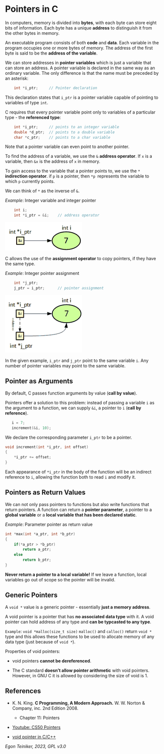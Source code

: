 # Pointers in C

In computers, memory is divided into **bytes**, with each byte can store eight bits of information.
Each byte has a unique **address** to distinguish it from the other bytes in memory.

An executable program consists of both **code** and **data**. Each variable in the program occupies one or
more bytes of memory. The address of the first byte is said to be the **address of the variable**.

We can store addresses in **pointer variables** which is just a variable that can store an address.
A pointer variable is declared in the same way as an ordinary variable. The only difference is that the name
must be preceded by an asterisk:
```C
    int *i_ptr;     // Pointer declaration
```
This declaration states that `i_ptr` is a pointer variable capable of pointing to variables of type `int`.

C requires that every pointer variable point only to variables of a particular type - the **referenced type**:
```C
    int *i_ptr;     // points to an integer variable
    double *d_ptr;  // points to a double variable 
    char *c_ptr;    // points to a char variable
```
Note that a pointer variable can even point to another pointer.

To find the address of a variable, we use the `&` **address operator**. 
If `x` is a variable, then `&x` is the address of `x` in memory.

To gain access to the variable that a pointer points to, we use the `*` **indirection operator**.
if `p` is a pointer, then `*p `represents the variable to which `p` currently points.

We can think  of `*` as the inverse of `&`.

_Example_: Integer variable and integer pointer 
```C
    int i; 
    int *i_ptr = &i;    // address operator
```
![Pointer](figures/Pointer1.png)

C allows the use of the **assignment operator** to copy pointers, if they have the same type.

_Example_: Integer pointer assignment 
```C
    int *j_ptr;
    j_ptr = i_ptr;      // pointer assignment
```
![Pointer Assignement](figures/Pointer2.png)

In the given example, `i_ptr` and `j_ptr` point to the same variable `i`. 
Any number of pointer variables may point to the same variable.
 
## Pointer as Arguments
By default, C passes function arguments by value (**call by value**).

Pointers offer a solution to this problem: instead of passing a variable `i` as the argument to a function, 
we can supply `&i`, a pointer to `i` (**call by reference**).
```C
   i = 7;
   increment(&i, 10);   
```
We declare the corresponding parameter `i_ptr` to be a pointer.
```C
void increment(int *i_ptr, int offset)
{
    *i_ptr += offset;   
}
```
Each appearance of `*i_ptr` in the body of the function will be an indirect reference to `i`, allowing the function 
both to read `i` and modify it.


## Pointers as Return Values

We can not only pass pointers to functions but also write functions that return pointers.
A function can return a **pointer parameter**, a pointer to a **global variable** or a **local variable that has been 
declared static**.

_Example_: Parameter pointer as return value
```C
int *max(int *a_ptr, int *b_ptr)
{
    if(*a_ptr > *b_ptr)
        return a_ptr;
    else
        return b_ptr;
}
```

**Never return a pointer to a local variable!**
If we leave a function, local variables go out of scope so the pointer will be invalid.


## Generic Pointers

A `void *` value is a generic pointer - essentially **just a memory address**.

A void pointer is a pointer that has **no associated data type** with it. 
A void pointer can hold address of any type and **can be typcasted to any type**.

`Example`: `void *malloc(size_t size)`
    `malloc()` and `calloc()` return `void *` type and this allows these functions to be 
    used to allocate memory of any data type (just because of `void *`).


Properties of void pointers:

*  void pointers **cannot be dereferenced**.

* The C standard **doesn’t allow pointer arithmetic** with void pointers. 
    However, in GNU C it is allowed by considering the size of void is 1.



## References
* K. N. King. **C Programming, A Modern Approach.** W. W. Norton & Company, inc. 2nd Edition 2008. 
    * Chapter 11: Pointers
    
* [Youtube: CS50 Pointers](https://youtu.be/XISnO2YhnsY)
 
* [void pointer in C/C++](https://www.geeksforgeeks.org/void-pointer-c-cpp/) 
 
*Egon Teiniker, 2023, GPL v3.0* 
